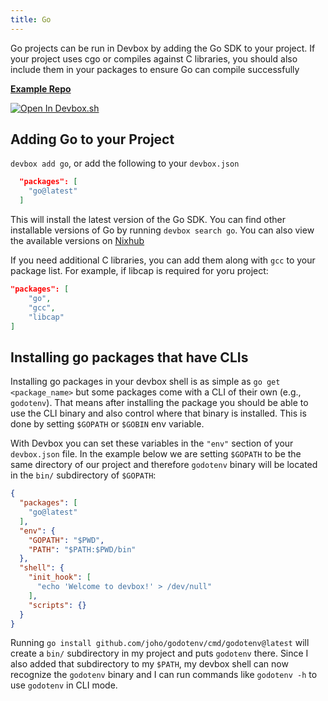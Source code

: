 ```yaml
---
title: Go
---
```


Go projects can be run in Devbox by adding the Go SDK to your project. If your project uses cgo or compiles against C libraries, you should also include them in your packages to ensure Go can compile successfully

[**Example Repo**](https://github.com/jetify-com/devbox/tree/main/examples/development/go/hello-world)

[![Open In Devbox.sh](https://www.jetify.com/img/devbox/open-in-devbox.svg)](https://devbox.sh/open/templates/go)

## Adding Go to your Project

`devbox add go`, or add the following to your `devbox.json`

```json
  "packages": [
    "go@latest"
  ]
```

This will install the latest version of the Go SDK. You can find other installable versions of Go by running `devbox search go`. You can also view the available versions on [Nixhub](https://www.nixhub.io/packages/go)

If you need additional C libraries, you can add them along with `gcc` to your package list. For example, if libcap is required for yoru project:

```json
"packages": [
    "go",
    "gcc",
    "libcap"
]
```

## Installing go packages that have CLIs

Installing go packages in your devbox shell is as simple as `go get <package_name>` but some packages come with a CLI of their own (e.g., `godotenv`). That means after installing the package you should be able to use the CLI binary and also control where that binary is installed. This is done by setting `$GOPATH` or `$GOBIN` env variable. 

With Devbox you can set these variables in the `"env"` section of your `devbox.json` file. 
In the example below we are setting `$GOPATH` to be the same directory of our project and therefore `godotenv` binary will be located in the `bin/` subdirectory of `$GOPATH`:

```json
{
  "packages": [
    "go@latest"
  ],
  "env": {
    "GOPATH": "$PWD",
    "PATH": "$PATH:$PWD/bin"
  },
  "shell": {
    "init_hook": [
      "echo 'Welcome to devbox!' > /dev/null"
    ],
    "scripts": {}
  }
}
```

Running `go install github.com/joho/godotenv/cmd/godotenv@latest` will create a `bin/` subdirectory in my project and puts `godotenv` there. Since I also added that subdirectory to my `$PATH`, my devbox shell can now recognize the `godotenv` binary and I can run commands like `godotenv -h` to use `godotenv` in CLI mode.
